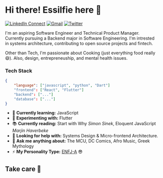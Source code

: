 # Hi there! Essilfie here :wave:

[![LinkedIn Connect](https://img.shields.io/badge/%20-Connect-black?color=222244&labelColor=000000&logo=linkedin&logoColor=f5f7fe)](https://www.linkedin.com/in/essilfiequansah/) [![Gmail](https://img.shields.io/badge/%20-Send%20Mail-black?color=222244&labelColor=000000&logo=gmail&logoColor=f5f7fe)](mailto:bquansah007@gmail.com?) [![Twitter](https://img.shields.io/badge/%20-Follow-black?color=222244&labelColor=000000&logo=Twitter&logoColor=f5f7fe)](https://twitter.com/essilfiequansah)

I'm an aspiring Software Engineer and Technical Product Manager. Currently pursuing a Backend major in Software Engineering. I'm intrested in systems architecture, contributing to open source projects and fintech.

Other than Tech, I'm passionate about Cooking (just everything food really :smile:). Also, design, entrepreneuship, and mental health issues.

### Tech Stack

```json
{
    "language": ["javascript", "python", "Dart"]
    "frontend": ["React", "Flutter"]
    "backend": ["..."]
    "database": ["..."]
}
```

<!-- - 🔭 **Currently working on:** ... -->

-   🌱 **Currently learning:** JavaScript
-   🧪 **Experimenting with:** Flutter
-   📚 **Currently reading:** Start with Why _Simon Sinek_, Eloquent JavaScript _Marjin Haverbeke_
-   🤔 **Looking for help with:** Systems Design & Micro-frontend Architecture.
-   💬 **Ask me anything about:** The MCU, DC Comics, Afro Music, Greek Mythology
-   ⚡ **My Personality Type:** [ENFJ-A](https://www.16personalities.com/enfj-personality) :sunglasses:

<!-- -   👯 **Looking to collaborate on:** Projects focused on Assitive Technologies -->

<!-- {
    "language": ["javascript", "python", "go"],
    "frontend": ["scss", "Tailwind", "react", "next"]
    "backend": ["go", "node", "flask", "FastAPI", "firebase"],
    "database": ["postgres", "mysql", "mongodb", "redis"]
} -->

## Take care :wave:
